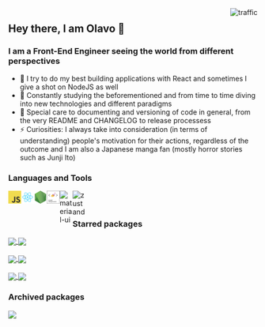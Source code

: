<img align="right" alt="traffic" src="https://pv-badge.herokuapp.com/total.svg?repo_id=olavoparno-olavoparno"/>

## Hey there, I am Olavo 👋

<!-- YOUR_COMMENT_HERE
<img align="right" width="200" alt="octocat" src="https://github.com/olavoparno/olavoparno/raw/main/octocat.png" />
-->

### I am a Front-End Engineer seeing the world from different perspectives

- 🔭 I try to do my best building applications with React and sometimes I give a shot on NodeJS as well
- 🌱 Constantly studying the beforementioned and from time to time diving into new technologies and different paradigms
- 📝 Special care to documenting and versioning of code in general, from the very README and CHANGELOG to release processess
- ⚡ Curiosities: I always take into consideration (in terms of understanding) people's motivation for their actions, regardless of the outcome and I am also a Japanese manga fan (mostly horror stories such as Junji Ito)


### Languages and Tools
<a target="_blank" href="https://github.com/topics/javascript"><img align="left" alt="javascript" width="26px" src="https://raw.githubusercontent.com/github/explore/80688e429a7d4ef2fca1e82350fe8e3517d3494d/topics/javascript/javascript.png" /></a>

<a target="_blank" href="https://github.com/facebook/react"><img align="left" alt="react" width="26px" src="https://raw.githubusercontent.com/github/explore/80688e429a7d4ef2fca1e82350fe8e3517d3494d/topics/react/react.png"/></a>

<a target="_blank" href="https://github.com/topics/nodejs"><img align="left" alt="nodejs" width="26px" src="https://raw.githubusercontent.com/github/explore/80688e429a7d4ef2fca1e82350fe8e3517d3494d/topics/nodejs/nodejs.png" /></a>

<a target="_blank" href="https://github.com/styled-components/styled-components"><img align="left" alt="styled-components" width="26px" src="https://raw.githubusercontent.com/github/explore/80688e429a7d4ef2fca1e82350fe8e3517d3494d/topics/styled-components/styled-components.png" /></a>

<a target="_blank" href="https://github.com/mui-org/material-ui"><img align="left" alt="material-ui" width="26px" src="https://images.opencollective.com/material-ui/381e99c/logo/256.png" /></a>

<a target="_blank" href="https://github.com/pmndrs/zustand"><img align="left" alt="zustand" width="26px" src="https://repository-images.githubusercontent.com/180328715/fca49300-e7f1-11ea-9f51-cfd949b31560" /></a>


<br />
<br />

<!-- <a href="https://github-readme-stats.vercel.app/api?username=olavoparno&show_icons=true&hide_border=true&count_private=true&theme=slateorange">
  <img align="center" alt="olavoparno's Github Stats" src="https://github-readme-stats.vercel.app/api?username=olavoparno&show_icons=true&hide_border=true&count_private=true&theme=slateorange" />
</a> -->

### Starred packages

<a href="https://github.com/olavoparno/istanbul-badges-readme">
  <img align="center" src="https://github-readme-stats.vercel.app/api/pin/?username=olavoparno&repo=istanbul-badges-readme&theme=slateorange" />
</a>
<a href="https://github.com/olavoparno/react-use-downloader">
  <img align="center" src="https://github-readme-stats.vercel.app/api/pin/?username=olavoparno&repo=react-use-downloader&theme=slateorange" />
</a>

<br />
<br />

<a href="https://github.com/olavoparno/react-use-presentation">
  <img align="center" src="https://github-readme-stats.vercel.app/api/pin/?username=olavoparno&repo=react-use-presentation&theme=slateorange" />
</a>
<a href="https://github.com/olavoparno/react-use-hotjar">
  <img align="center" src="https://github-readme-stats.vercel.app/api/pin/?username=olavoparno&repo=react-use-hotjar&theme=slateorange" />
</a>

<br />
<br />

<a href="https://github.com/olavoparno/react-use-scripts">
  <img align="center" src="https://github-readme-stats.vercel.app/api/pin/?username=olavoparno&repo=react-use-scripts&theme=slateorange" />
</a>
<a href="https://github.com/olavoparno/translate-serverless-vercel">
  <img align="center" src="https://github-readme-stats.vercel.app/api/pin/?username=olavoparno&repo=translate-serverless-vercel&theme=slateorange" />
</a>

### Archived packages

<a href="https://github.com/olavoparno/jest-badges-readme">
  <img align="center" src="https://github-readme-stats.vercel.app/api/pin/?username=olavoparno&repo=jest-badges-readme&theme=slateorange" />
</a>

